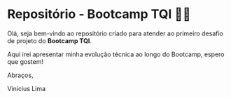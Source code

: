 # Repositório - Bootcamp TQI :man_student:

Olá, seja bem-vindo ao repositório criado para atender ao primeiro desafio de projeto do **Bootcamp TQI**.

Aqui irei apresentar minha evolução técnica ao longo do Bootcamp, espero que gostem!

Abraços,

Vinicius Lima
